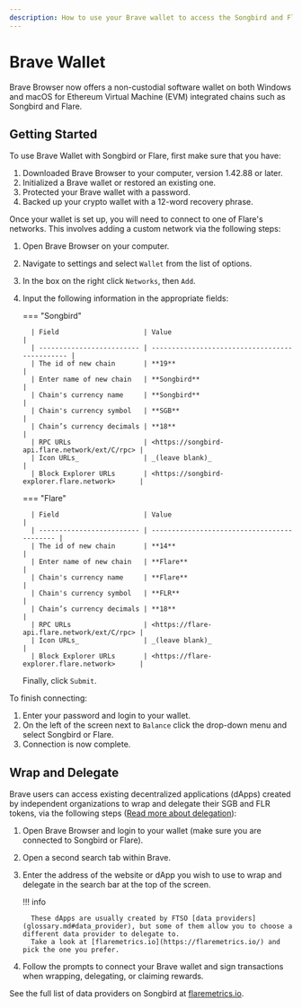 ```yaml
---
description: How to use your Brave wallet to access the Songbird and Flare networks
---
```


# Brave Wallet

Brave Browser now offers a non-custodial software wallet on both Windows and macOS for Ethereum Virtual Machine (EVM) integrated chains such as Songbird and Flare.

## Getting Started

To use Brave Wallet with Songbird or Flare, first make sure that you have:

1. Downloaded Brave Browser to your computer, version 1.42.88 or later.
2. Initialized a Brave wallet or restored an existing one.
3. Protected your Brave wallet with a password.
4. Backed up your crypto wallet with a 12-word recovery phrase.

Once your wallet is set up, you will need to connect to one of Flare's networks.
This involves adding a custom network via the following steps:

1. Open Brave Browser on your computer.
2. Navigate to settings and select ``Wallet`` from the list of options.
3. In the box on the right click ``Networks``, then ``Add``.
4. Input the following information in the appropriate fields:

    === "Songbird"

         | Field                     | Value                                          |
         | ------------------------- | ---------------------------------------------- |
         | The id of new chain       | **19**                                         |
         | Enter name of new chain   | **Songbird**                                   |
         | Chain's currency name     | **Songbird**                                   |
         | Chain's currency symbol   | **SGB**                                        |
         | Chain’s currency decimals | **18**                                         |
         | RPC URLs                  | <https://songbird-api.flare.network/ext/C/rpc> |
         | Icon URLs_                | _(leave blank)_                                |
         | Block Explorer URLs       | <https://songbird-explorer.flare.network>      |

    === "Flare"

         | Field                     | Value                                       |
         | ------------------------- | ------------------------------------------- |
         | The id of new chain       | **14**                                      |
         | Enter name of new chain   | **Flare**                                   |
         | Chain's currency name     | **Flare**                                   |
         | Chain's currency symbol   | **FLR**                                     |
         | Chain’s currency decimals | **18**                                      |
         | RPC URLs                  | <https://flare-api.flare.network/ext/C/rpc> |
         | Icon URLs_                | _(leave blank)_                             |
         | Block Explorer URLs       | <https://flare-explorer.flare.network>      |

    Finally, click ``Submit``.

To finish connecting:

1. Enter your password and login to your wallet.
2. On the left of the screen next to ``Balance`` click the drop-down menu and select Songbird or Flare.
3. Connection is now complete.

## Wrap and Delegate

Brave users can access existing decentralized applications (dApps) created by independent organizations to wrap and delegate their SGB and FLR tokens, via the following steps ([Read more about delegation](../delegation/README.md)):

1. Open Brave Browser and login to your wallet (make sure you are connected to Songbird or Flare).
2. Open a second search tab within Brave.
3. Enter the address of the website or dApp you wish to use to wrap and delegate in the search bar at the top of the screen.

    !!! info

         These dApps are usually created by FTSO [data providers](glossary.md#data_provider), but some of them allow you to choose a different data provider to delegate to.
         Take a look at [flaremetrics.io](https://flaremetrics.io/) and pick the one you prefer.

4. Follow the prompts to connect your Brave wallet and sign transactions when wrapping, delegating, or claiming rewards.

See the full list of data providers on Songbird at [flaremetrics.io](https://flaremetrics.io/ftso).

